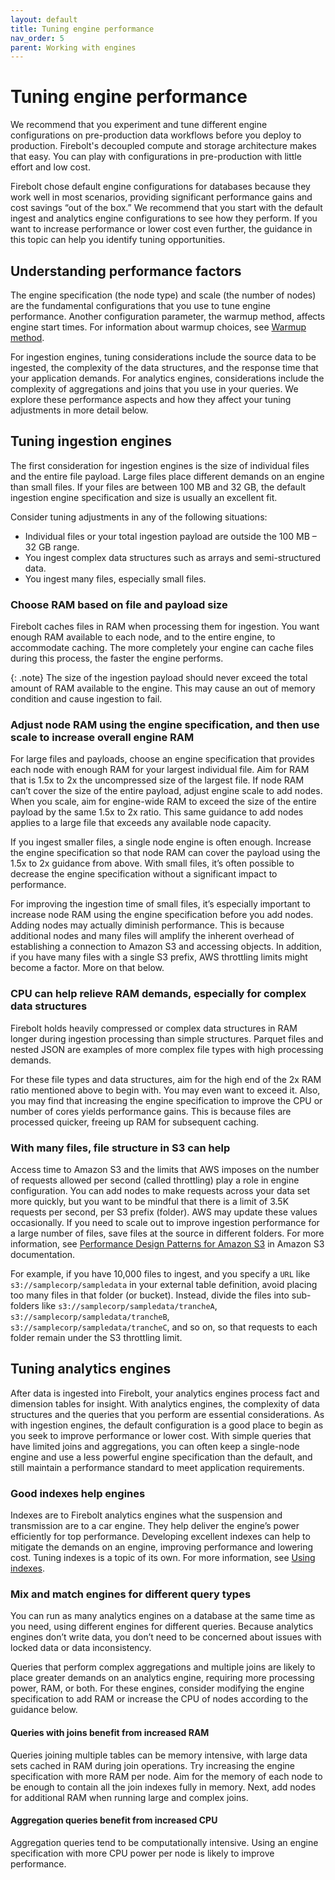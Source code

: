 ```yaml
---
layout: default
title: Tuning engine performance
nav_order: 5
parent: Working with engines
---
```


# Tuning engine performance

We recommend that you experiment and tune different engine configurations on pre-production data workflows before you deploy to production. Firebolt's decoupled compute and storage architecture makes that easy. You can play with configurations in pre-production with little effort and low cost.

Firebolt chose default engine configurations for databases because they work well in most scenarios, providing significant performance gains and cost savings “out of the box.” We recommend that you start with the default ingest and analytics engine configurations to see how they perform. If you want to increase performance or lower cost even further, the guidance in this topic can help you identify tuning opportunities.

## Understanding performance factors

The engine specification \(the node type\) and scale \(the number of nodes\) are the fundamental configurations that you use to tune engine performance. Another configuration parameter, the warmup method, affects engine start times. For information about warmup choices, see [Warmup method](understanding-engine-fundamentals.md#warmup-method).

For ingestion engines, tuning considerations include the source data to be ingested, the complexity of the data structures, and the response time that your application demands. For analytics engines, considerations include the complexity of aggregations and joins that you use in your queries. We explore these performance aspects and how they affect your tuning adjustments in more detail below.

## Tuning ingestion engines

The first consideration for ingestion engines is the size of individual files and the entire file payload. Large files place different demands on an engine than small files. If your files are between 100 MB and 32 GB, the default ingestion engine specification and size is usually an excellent fit.

Consider tuning adjustments in any of the following situations:

* Individual files or your total ingestion payload are outside the 100 MB – 32 GB range.
* You ingest complex data structures such as arrays and semi-structured data.
* You ingest many files, especially small files.

### Choose RAM based on file and payload size

Firebolt caches files in RAM when processing them for ingestion. You want enough RAM available to each node, and to the entire engine, to accommodate caching. The more completely your engine can cache files during this process, the faster the engine performs.

{: .note}
The size of the ingestion payload should never exceed the total amount of RAM available to the engine. This may cause an out of memory condition and cause ingestion to fail.

### Adjust node RAM using the engine specification, and then use scale to increase overall engine RAM

For large files and payloads, choose an engine specification that provides each node with enough RAM for your largest individual file. Aim for RAM that is 1.5x to 2x the uncompressed size of the largest file. If node RAM can’t cover the size of the entire payload, adjust engine scale to add nodes. When you scale, aim for engine-wide RAM to exceed the size of the entire payload by the same 1.5x to 2x ratio. This same guidance to add nodes applies to a large file that exceeds any available node capacity.

If you ingest smaller files, a single node engine is often enough. Increase the engine specification so that node RAM can cover the payload using the 1.5x to 2x guidance from above. With small files, it’s often possible to decrease the engine specification without a significant impact to performance.

For improving the ingestion time of small files, it’s especially important to increase node RAM using the engine specification before you add nodes. Adding nodes may actually diminish performance. This is because additional nodes and many files will amplify the inherent overhead of establishing a connection to Amazon S3 and accessing objects. In addition, if you have many files with a single S3 prefix, AWS throttling limits might become a factor. More on that below.

### CPU can help relieve RAM demands, especially for complex data structures

Firebolt holds heavily compressed or complex data structures in RAM longer during ingestion processing than simple structures. Parquet files and nested JSON are examples of more complex file types with high processing demands.

For these file types and data structures, aim for the high end of the 2x RAM ratio mentioned above to begin with. You may even want to exceed it. Also, you may find that increasing the engine specification to improve the CPU or number of cores yields performance gains. This is because files are processed quicker, freeing up RAM for subsequent caching.

### With many files, file structure in S3 can help

Access time to Amazon S3 and the limits that AWS imposes on the number of requests allowed per second \(called throttling\) play a role in engine configuration. You can add nodes to make requests across your data set more quickly, but you want to be mindful that there is a limit of 3.5K requests per second, per S3 prefix \(folder\). AWS may update these values occasionally. If you need to scale out to improve ingestion performance for a large number of files, save files at the source in different folders. For more information, see [Performance Design Patterns for Amazon S3](https://docs.aws.amazon.com/AmazonS3/latest/userguide/optimizing-performance-design-patterns.html) in Amazon S3 documentation.

For example, if you have 10,000 files to ingest, and you specify a `URL` like `s3://samplecorp/sampledata` in your external table definition, avoid placing too many files in that folder \(or bucket\). Instead, divide the files into sub-folders like `s3://samplecorp/sampledata/trancheA`, `s3://samplecorp/sampledata/trancheB`, `s3://samplecorp/sampledata/trancheC`, and so on, so that requests to each folder remain under the S3 throttling limit.

## Tuning analytics engines

After data is ingested into Firebolt, your analytics engines process fact and dimension tables for insight. With analytics engines, the complexity of data structures and the queries that you perform are essential considerations. As with ingestion engines, the default configuration is a good place to begin as you seek to improve performance or lower cost. With simple queries that have limited joins and aggregations, you can often keep a single-node engine and use a less powerful engine specification than the default, and still maintain a performance standard to meet application requirements.

### Good indexes help engines

Indexes are to Firebolt analytics engines what the suspension and transmission are to a car engine. They help deliver the engine’s power efficiently for top performance. Developing excellent indexes can help to mitigate the demands on an engine, improving performance and lowering cost. Tuning indexes is a topic of its own. For more information, see [Using indexes](../using-indexes/using-indexes.md).

### Mix and match engines for different query types

You can run as many analytics engines on a database at the same time as you need, using different engines for different queries. Because analytics engines don’t write data, you don’t need to be concerned about issues with locked data or data inconsistency.

Queries that perform complex aggregations and multiple joins are likely to place greater demands on an analytics engine, requiring more processing power, RAM, or both. For these engines, consider modifying the engine specification to add RAM or increase the CPU of nodes according to the guidance below.

#### Queries with joins benefit from increased RAM

Queries joining multiple tables can be memory intensive, with large data sets cached in RAM during join operations. Try increasing the engine specification with more RAM per node. Aim for the memory of each node to be enough to contain all the join indexes fully in memory. Next, add nodes for additional RAM when running large and complex joins.

#### Aggregation queries benefit from increased CPU

Aggregation queries tend to be computationally intensive. Using an engine specification with more CPU power per node is likely to improve performance.

